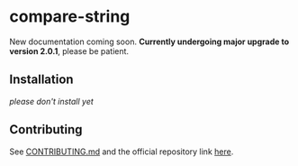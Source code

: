 # compare-string

New documentation coming soon. **Currently undergoing major upgrade to version 2.0.1**, please be patient.
## Installation

*please don't install yet*

## Contributing

See [CONTRIBUTING.md](https://github.com/saberscientist/compare-string/blob/master/CONTRIBUTING.MD) and the official repository link [here](https://github.com/saberscientist/compare-string).
